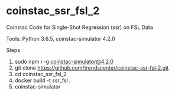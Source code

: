 # coinstac_ssr_fsl_2
Coinstac Code for Single-Shot Regression (ssr) on FSL Data

Tools: Python 3.6.5, coinstac-simulator 4.2.0

Steps
1) sudo npm i -g coinstac-simulator@4.2.0
2) git clone https://github.com/trendscenter/coinstac-ssr-fsl-2.git
3) cd coinstac_ssr_fsl_2
4) docker build -t ssr_fsl .
5) coinstac-simulator
